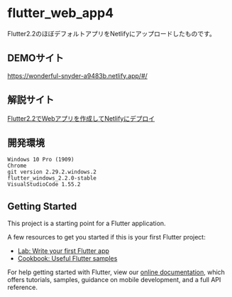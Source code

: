 # flutter_web_app4

Flutter2.2のほぼデフォルトアプリをNetlifyにアップロードしたものです。

## DEMOサイト

https://wonderful-snyder-a9483b.netlify.app/#/

## 解説サイト

[Flutter2.2でWebアプリを作成してNetlifyにデプロイ](https://i-doctor.sakura.ne.jp/font/?p=46226)


## 開発環境

```
Windows 10 Pro (1909)
Chrome
git version 2.29.2.windows.2
flutter_windows_2.2.0-stable
VisualStudioCode 1.55.2
```

## Getting Started

This project is a starting point for a Flutter application.

A few resources to get you started if this is your first Flutter project:

- [Lab: Write your first Flutter app](https://flutter.dev/docs/get-started/codelab)
- [Cookbook: Useful Flutter samples](https://flutter.dev/docs/cookbook)

For help getting started with Flutter, view our
[online documentation](https://flutter.dev/docs), which offers tutorials,
samples, guidance on mobile development, and a full API reference.
